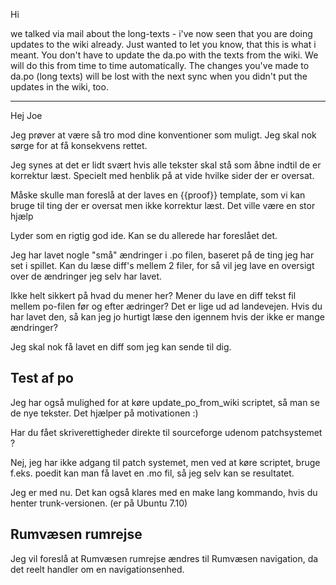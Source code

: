 Hi

we talked via mail about the long-texts - i've now seen that you are
doing updates to the wiki already. Just wanted to let you know, that
this is what i meant. You don't have to update the da.po with the texts
from the wiki. We will do this from time to time automatically. The
changes you've made to da.po (long texts) will be lost with the next
sync when you didn't put the updates in the wiki, too.

------------------------------------------------------------------------

Hej Joe

Jeg prøver at være så tro mod dine konventioner som muligt. Jeg skal nok
sørge for at få konsekvens rettet.

Jeg synes at det er lidt svært hvis alle tekster skal stå som åbne
indtil de er korrektur læst. Specielt med henblik på at vide hvilke
sider der er oversat.

Måske skulle man foreslå at der laves en {{proof}} template, som vi kan
bruge til ting der er oversat men ikke korrektur læst. Det ville være en
stor hjælp

Lyder som en rigtig god ide. Kan se du allerede har foreslået det.

Jeg har lavet nogle "små" ændringer i .po filen, baseret på de ting jeg
har set i spillet. Kan du læse diff's mellem 2 filer, for så vil jeg
lave en oversigt over de ændringer jeg selv har lavet.


Ikke helt sikkert på hvad du mener her? Mener du lave en diff tekst fil
mellem po-filen før og efter ædringer? Det er lige ud ad landevejen.
Hvis du har lavet den, så kan jeg jo hurtigt læse den igennem hvis der
ikke er mange ændringer?

Jeg skal nok få lavet en diff som jeg kan sende til dig.

## Test af po

Jeg har også mulighed for at køre update_po_from_wiki scriptet, så man
se de nye tekster. Det hjælper på motivationen :)


Har du fået skriverettigheder direkte til sourceforge udenom
patchsystemet ?

Nej, jeg har ikke adgang til patch systemet, men ved at køre scriptet,
bruge f.eks. poedit kan man få lavet en .mo fil, så jeg selv kan se
resultatet.


Jeg er med nu. Det kan også klares med en make lang kommando, hvis du
henter trunk-versionen. (er på Ubuntu 7.10)

## Rumvæsen rumrejse

Jeg vil foreslå at Rumvæsen rumrejse ændres til Rumvæsen navigation, da
det reelt handler om en navigationsenhed.
